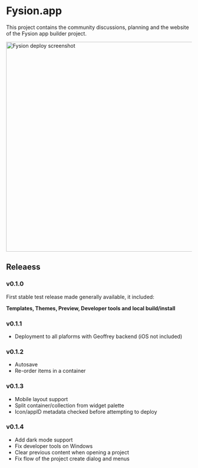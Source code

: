 # Fysion.app

This project contains the community discussions, planning and the website of the Fysion app builder project.

<img width="568" alt="Fysion deploy screenshot" src="https://github.com/user-attachments/assets/3bd68c5c-200b-48d8-a30e-2db4c10d7344">

## Releaess

### v0.1.0

First stable test release made generally available, it included:

**Templates, Themes, Preview, Developer tools and local build/install**

### v0.1.1

* Deployment to all plaforms with Geoffrey backend (iOS not included)

### v0.1.2

* Autosave
* Re-order items in a container

### v0.1.3

* Mobile layout support
* Split container/collection from widget palette
* Icon/appID metadata checked before attempting to deploy

### v0.1.4

* Add dark mode support
* Fix developer tools on Windows
* Clear previous content when opening a project
* Fix flow of the project create dialog and menus

